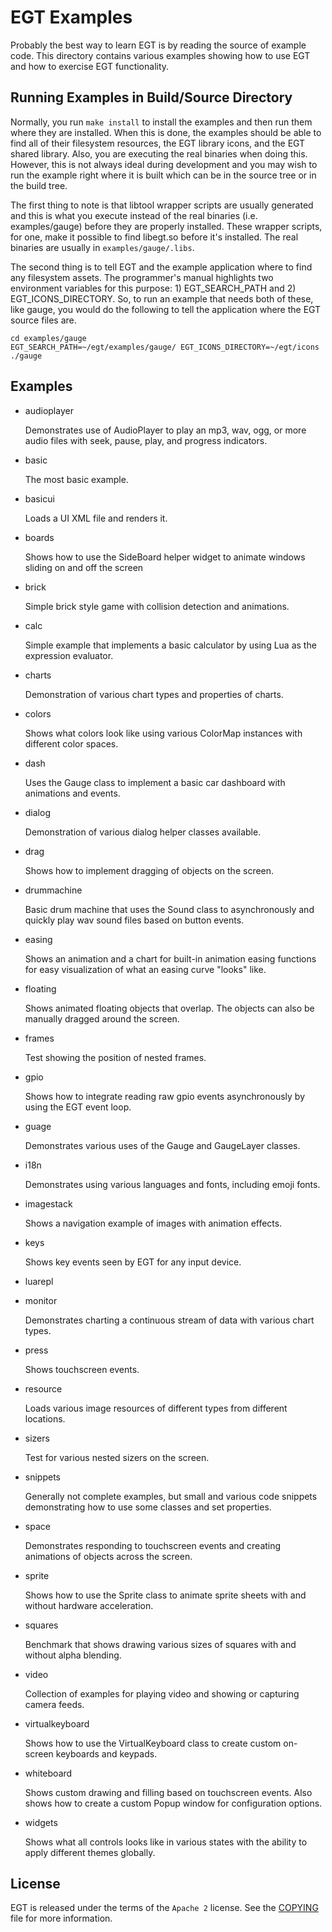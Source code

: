 # EGT Examples

Probably the best way to learn EGT is by reading the source of example code.
This directory contains various examples showing how to use EGT and how to
exercise EGT functionality.

## Running Examples in Build/Source Directory

Normally, you run `make install` to install the examples and then run them where
they are installed.  When this is done, the examples should be able to find all
of their filesystem resources, the EGT library icons, and the EGT shared library.
Also, you are executing the real binaries when doing this.  However, this is not
always ideal during development and you may wish to run the example right where
it is built which can be in the source tree or in the build tree.

The first thing to note is that libtool wrapper scripts are usually generated
and this is what you execute instead of the real binaries (i.e. examples/gauge)
before they are properly installed. These wrapper scripts, for one, make it
possible to find libegt.so before it's installed.  The real binaries are
usually in `examples/gauge/.libs`.

The second thing is to tell EGT and the example application where to find any
filesystem assets.  The programmer's manual highlights two environment variables
for this purpose: 1) EGT_SEARCH_PATH and 2) EGT_ICONS_DIRECTORY.  So, to run an
example that needs both of these, like gauge, you would do the following to tell
the application where the EGT source files are.

```
cd examples/gauge
EGT_SEARCH_PATH=~/egt/examples/gauge/ EGT_ICONS_DIRECTORY=~/egt/icons ./gauge
```

## Examples

- audioplayer

  Demonstrates use of AudioPlayer to play an mp3, wav, ogg, or more audio files
  with seek, pause, play, and progress indicators.

- basic

  The most basic example.

- basicui

  Loads a UI XML file and renders it.

- boards

  Shows how to use the SideBoard helper widget to animate windows sliding on and
  off the screen

- brick

  Simple brick style game with collision detection and animations.

- calc

  Simple example that implements a basic calculator by using Lua as the
  expression evaluator.

- charts

  Demonstration of various chart types and properties of charts.

- colors

  Shows what colors look like using various ColorMap instances with different
  color spaces.

- dash

  Uses the Gauge class to implement a basic car dashboard with animations and
  events.

- dialog

  Demonstration of various dialog helper classes available.

- drag

  Shows how to implement dragging of objects on the screen.

- drummachine

  Basic drum machine that uses the Sound class to asynchronously and quickly
  play wav sound files based on button events.

- easing

  Shows an animation and a chart for built-in animation easing functions for
  easy visualization of what an easing curve "looks" like.

- floating

  Shows animated floating objects that overlap.  The objects can also be
  manually dragged around the screen.

- frames

  Test showing the position of nested frames.

- gpio

  Shows how to integrate reading raw gpio events asynchronously by using the EGT
  event loop.

- guage

  Demonstrates various uses of the Gauge and GaugeLayer classes.

- i18n

  Demonstrates using various languages and fonts, including emoji fonts.

- imagestack

  Shows a navigation example of images with animation effects.

- keys

  Shows key events seen by EGT for any input device.

- luarepl

- monitor

  Demonstrates charting a continuous stream of data with various chart types.

- press

  Shows touchscreen events.

- resource

  Loads various image resources of different types from different locations.

- sizers

  Test for various nested sizers on the screen.

- snippets

  Generally not complete examples, but small and various code snippets
  demonstrating how to use some classes and set properties.

- space

  Demonstrates responding to touchscreen events and creating animations of
  objects across the screen.

- sprite

  Shows how to use the Sprite class to animate sprite sheets with and without
  hardware acceleration.

- squares

  Benchmark that shows drawing various sizes of squares with and without alpha blending.

- video

  Collection of examples for playing video and showing or capturing camera feeds.

- virtualkeyboard

  Shows how to use the VirtualKeyboard class to create custom on-screen
  keyboards and keypads.

- whiteboard

  Shows custom drawing and filling based on touchscreen events.  Also shows how
  to create a custom Popup window for configuration options.

- widgets

  Shows what all controls looks like in various states with the ability to apply
  different themes globally.

## License

EGT is released under the terms of the `Apache 2` license. See the [COPYING](../COPYING)
file for more information.
